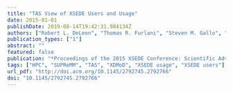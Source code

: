 ```yaml
---
title: "TAS View of XSEDE Users and Usage"
date: 2015-01-01
publishDate: 2019-08-14T19:42:31.984134Z
authors: ["Robert L. DeLeon", "Thomas R. Furlani", "Steven M. Gallo", "Joseph P. White", "Matthew D. Jones", "Abani Patra", "Martins Innus", "Thomas Yearke", "Jeffrey T. Palmer", "Jeanette M. Sperhac", "Ryan Rathsam", "Nikolay Simakov", "Gregor von Laszewski", "Fugang Wang"]
publication_types: ["1"]
abstract: ""
featured: false
publication: "*Proceedings of the 2015 XSEDE Conference: Scientific Advancements Enabled by Enhanced Cyberinfrastructure*"
tags: ["HPC", "SUPReMM", "TAS", "XDMoD", "XSEDE usage", "XSEDE users"]
url_pdf: "http://doi.acm.org/10.1145/2792745.2792766"
doi: "10.1145/2792745.2792766"
---
```


